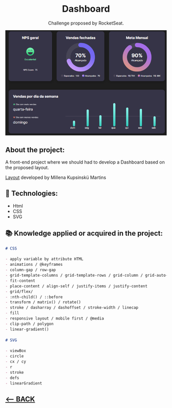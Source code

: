 <div align="center">
    <h1>Dashboard</h1>
    <p>Challenge proposed by RocketSeat.</p>
    <img src="../img/08-preview2.png">
</div>

<h2>About the project:</h2>
<p>A front-end project where we should had to develop a Dashboard based on the proposed layout.</p>
<p><a href="https://www.figma.com/community/file/1202607074523509182">Layout</a> developed by 
Millena Kupsinskü Martins</p>


## 🚀 Technologies:
<ul>
    <li>Html</li>
    <li>CSS</li>
    <li>SVG</li>
</ul> 

## 📚 Knowledge applied or acquired in the project:

```md
# CSS

- apply variable by attribute HTML
- animations / @keyframes
- column-gap / row-gap
- grid-template-columns / grid-template-rows / grid-column / grid-auto-flow
- fit-content
- place-content / align-self / justify-items / justify-content
- grid/flex/
- :nth-child() / ::before
- transform / matrix() / rotate()
- stroke / dasharray / dashoffset / stroke-width / linecap
- fill
- responsive layout / mobile first / @media
- clip-path / polygon
- linear-gradient()

# SVG

- viewBox
- circle
- cx / cy
- r
- stroke
- defs
- linearGradient
```

<h2>
<a href="https://github.com/AdrianoR85/Front-End"><-- BACK</a>
</h2>

